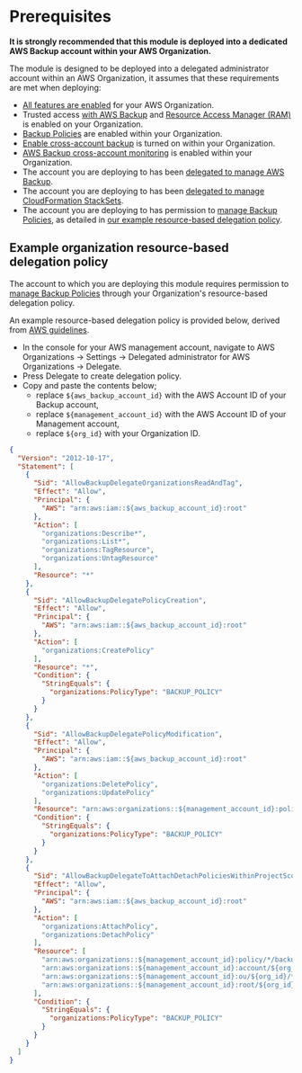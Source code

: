 # Prerequisites

**It is strongly recommended that this module is deployed into a dedicated AWS Backup account within your AWS Organization.**

The module is designed to be deployed into a delegated administrator account within an AWS Organization, it assumes that these requirements are met when deploying:

- [All features are enabled](https://docs.aws.amazon.com/organizations/latest/userguide/orgs_manage_org_support-all-features.html) for your AWS Organization.
- Trusted access [with AWS Backup](https://docs.aws.amazon.com/organizations/latest/userguide/services-that-can-integrate-backup.html#integrate-enable-ta-backup) and [Resource Access Manager (RAM)](https://docs.aws.amazon.com/organizations/latest/userguide/services-that-can-integrate-ram.html#integrate-enable-ta-ram) is enabled on your Organization.
- [Backup Policies](https://docs.aws.amazon.com/organizations/latest/userguide/enable-policy-type.html) are enabled within your Organization.
- [Enable cross-account backup](https://docs.aws.amazon.com/aws-backup/latest/devguide/create-cross-account-backup.html#prereq-cab) is turned on within your Organization.
- [AWS Backup cross-account monitoring](https://docs.aws.amazon.com/aws-backup/latest/devguide/manage-cross-account.html#enable-cross-account) is enabled within your Organization.
- The account you are deploying to has been [delegated to manage AWS Backup](https://docs.aws.amazon.com/aws-backup/latest/devguide/manage-cross-account.html#backup-delegatedadmin).
- The account you are deploying to has been [delegated to manage CloudFormation StackSets](https://docs.aws.amazon.com/AWSCloudFormation/latest/UserGuide/stacksets-orgs-delegated-admin.html).
- The account you are deploying to has permission to [manage Backup Policies](https://docs.aws.amazon.com/organizations/latest/userguide/orgs_delegate_policies.html), as detailed in [our example resource-based delegation policy](#example-organization-resource-based-delegation-policy).

## Example organization resource-based delegation policy

The account to which you are deploying this module requires permission to [manage Backup Policies](https://docs.aws.amazon.com/organizations/latest/userguide/orgs_delegate_policies.html) through your Organization's resource-based delegation policy.

An example resource-based delegation policy is provided below, derived from [AWS guidelines](https://aws.amazon.com/blogs/storage/delegated-administrator-support-for-aws-backup).

- In the console for your AWS management account, navigate to AWS Organizations -> Settings -> Delegated administrator for AWS Organizations -> Delegate.
- Press Delegate to create delegation policy.
- Copy and paste the contents below;
  - replace `${aws_backup_account_id}` with the AWS Account ID of your Backup account,
  - replace `${management_account_id}` with the AWS Account ID of your Management account,
  - replace `${org_id}` with your Organization ID.

<!-- prettier-ignore-start -->
```json
{
  "Version": "2012-10-17",
  "Statement": [
    {
      "Sid": "AllowBackupDelegateOrganizationsReadAndTag",
      "Effect": "Allow",
      "Principal": {
        "AWS": "arn:aws:iam::${aws_backup_account_id}:root"
      },
      "Action": [
        "organizations:Describe*",
        "organizations:List*",
        "organizations:TagResource",
        "organizations:UntagResource"
      ],
      "Resource": "*"
    },
    {
      "Sid": "AllowBackupDelegatePolicyCreation",
      "Effect": "Allow",
      "Principal": {
        "AWS": "arn:aws:iam::${aws_backup_account_id}:root"
      },
      "Action": [
        "organizations:CreatePolicy"
      ],
      "Resource": "*",
      "Condition": {
        "StringEquals": {
          "organizations:PolicyType": "BACKUP_POLICY"
        }
      }
    },
    {
      "Sid": "AllowBackupDelegatePolicyModification",
      "Effect": "Allow",
      "Principal": {
        "AWS": "arn:aws:iam::${aws_backup_account_id}:root"
      },
      "Action": [
        "organizations:DeletePolicy",
        "organizations:UpdatePolicy"
      ],
      "Resource": "arn:aws:organizations::${management_account_id}:policy/*/backup_policy/*",
      "Condition": {
        "StringEquals": {
          "organizations:PolicyType": "BACKUP_POLICY"
        }
      }
    },
    {
      "Sid": "AllowBackupDelegateToAttachDetachPoliciesWithinProjectScope",
      "Effect": "Allow",
      "Principal": {
        "AWS": "arn:aws:iam::${aws_backup_account_id}:root"
      },
      "Action": [
        "organizations:AttachPolicy",
        "organizations:DetachPolicy"
      ],
      "Resource": [
        "arn:aws:organizations::${management_account_id}:policy/*/backup_policy/*",
        "arn:aws:organizations::${management_account_id}:account/${org_id}/*",
        "arn:aws:organizations::${management_account_id}:ou/${org_id}/*",
        "arn:aws:organizations::${management_account_id}:root/${org_id}/*"
      ],
      "Condition": {
        "StringEquals": {
          "organizations:PolicyType": "BACKUP_POLICY"
        }
      }
    }
  ]
}
```
<!-- prettier-ignore-end -->
